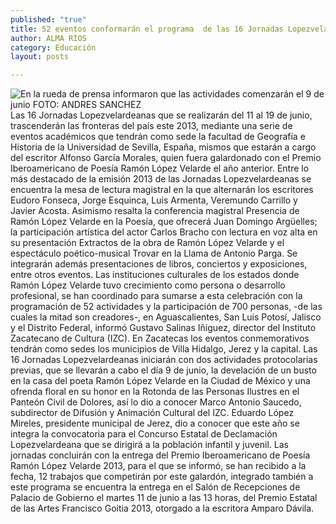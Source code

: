 ```yaml
---
published: "true"
title: 52 eventos conformarán el programa  de las 16 Jornadas Lopezvelardeanas
author: ALMA RIOS
category: Educación
layout: posts

---
```


 ![En la rueda de prensa informaron que las actividades comenzarán el 9 de junio 
 FOTO: ANDRES SANCHEZ](http://i.imgur.com/KhHtkL1m.jpg)
Las 16 Jornadas Lopezvelardeanas que se realizarán del 11 al 19 de junio, trascenderán las fronteras del país este 2013, mediante una serie de eventos académicos que tendrán como sede la facultad de Geografía e Historia de la Universidad de Sevilla, España, mismos que estarán a cargo del escritor Alfonso García Morales, quien fuera galardonado con el Premio Iberoamericano de Poesía Ramón López Velarde el año anterior.
Entre lo más destacado de la emisión 2013 de las Jornadas Lopezvelardeanas se encuentra la mesa de lectura magistral en la que alternarán los escritores Eudoro Fonseca, Jorge Esquinca, Luis Armenta, Veremundo Carrillo y Javier Acosta.
Asimismo resalta la conferencia magistral Presencia de Ramón López Velarde en la Poesía, que ofrecerá Juan Domingo Argüelles; la participación artística del actor Carlos Bracho con lectura en voz alta en su presentación Extractos de la obra de Ramón López Velarde y el espectáculo poético-musical Trovar en la Llama de Antonio Parga.
Se integrarán además presentaciones de libros, conciertos y exposiciones, entre otros eventos.
Las instituciones culturales de los estados donde Ramón López Velarde tuvo crecimiento como persona o desarrollo profesional, se han coordinado para sumarse a esta celebración con la programación de 52 actividades y la participación de 700 personas, -de las cuales la mitad son creadores-, en Aguascalientes, San Luis Potosí, Jalisco y el Distrito Federal, informó Gustavo Salinas Iñiguez, director del Instituto Zacatecano de Cultura (IZC).
En Zacatecas los eventos conmemorativos tendrán como sedes los municipios de Villa Hidalgo, Jerez y la capital.
Las 16 Jornadas Lopezvelardeanas iniciarán con dos actividades protocolarias previas, que se llevarán a cabo el día 9 de junio, la develación de un busto en la casa del poeta Ramón López Velarde en la Ciudad de México y una ofrenda floral en su honor en la Rotonda de las Personas Ilustres en el Panteón Civil de Dolores, así lo dio a conocer Marco Antonio Saucedo, subdirector de Difusión y Animación Cultural del IZC.
Eduardo López Mireles, presidente municipal de Jerez, dio a conocer que este año se integra la convocatoria para el Concurso Estatal de Declamación Lopezvelardeana que se dirigirá a la población infantil y juvenil.
Las jornadas concluirán con la entrega del Premio Iberoamericano de Poesía Ramón López Velarde 2013, para el que se informó, se han recibido a la fecha, 12 trabajos que competirán por este galardón, integrado también a este programa se encuentra la entrega en el Salón de Recepciones de Palacio de Gobierno el martes 11 de junio a las 13 horas, del Premio Estatal de las Artes Francisco Goitia 2013, otorgado a la escritora Amparo Dávila.
